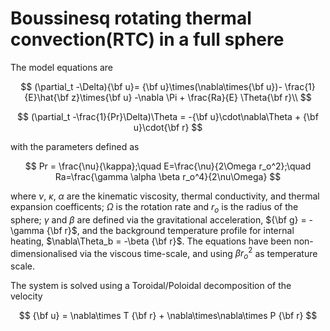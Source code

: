 # Boussinesq rotating thermal convection(RTC) in a full sphere

The model equations are

$$
(\partial_t -\Delta){\bf u}= {\bf u}\times(\nabla\times{\bf u})- \frac{1}{E}\hat{\bf z}\times{\bf u}  -\nabla \Pi + \frac{Ra}{E} \Theta{\bf r}\\
$$

$$
(\partial_t -\frac{1}{Pr}\Delta)\Theta = -{\bf u}\cdot\nabla\Theta + {\bf u}\cdot{\bf r}
$$

with the parameters defined as

$$
Pr = \frac{\nu}{\kappa};\quad E=\frac{\nu}{2\Omega r_o^2};\quad Ra=\frac{\gamma \alpha \beta r_o^4}{2\nu\Omega}
$$

where $\nu$, $\kappa$, $\alpha$ are the kinematic viscosity, thermal conductivity, and thermal expansion coefficents; $\Omega$ is the rotation rate and $r_o$ is the radius of the sphere; $\gamma$ and $\beta$ are defined via the gravitational acceleration, ${\bf g} = -\gamma {\bf r}$, and the background temperature profile for internal heating, $\nabla\Theta_b = -\beta {\bf r}$. The equations have been non-dimensionalised via the viscous time-scale, and using $\beta r_o^2$ as temperature scale.


The system is solved using a Toroidal/Poloidal decomposition of the velocity

$$
{\bf u} = \nabla\times T {\bf r} + \nabla\times\nabla\times P {\bf r} 
$$
